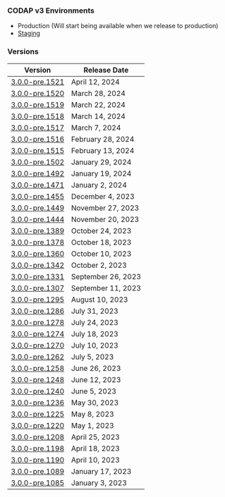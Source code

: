 ### CODAP v3 Environments
- Production (Will start being available when we release to production)
- [Staging](https://codap3.concord.org/index-staging.html)

### Versions
|      Version    |          Release Date |
|-----------------|-----------------------|
| [3.0.0-pre.1521](https://codap3.concord.org/version/3.0.0-pre.1521/) | April 12, 2024 |
| [3.0.0-pre.1520](https://codap3.concord.org/version/3.0.0-pre.1520/) | March 28, 2024 |
| [3.0.0-pre.1519](https://codap3.concord.org/version/3.0.0-pre.1519/) | March 22, 2024 |
| [3.0.0-pre.1518](https://codap3.concord.org/version/3.0.0-pre.1518/) | March 14, 2024 |
| [3.0.0-pre.1517](https://codap3.concord.org/version/3.0.0-pre.1517/) | March 7, 2024 |
| [3.0.0-pre.1516](https://codap3.concord.org/version/3.0.0-pre.1516/) | February 28, 2024 |
| [3.0.0-pre.1515](https://codap3.concord.org/version/3.0.0-pre.1515/) | February 13, 2024 |
| [3.0.0-pre.1502](https://codap3.concord.org/version/3.0.0-pre.1502/) | January 29, 2024 |
| [3.0.0-pre.1492](https://codap3.concord.org/version/3.0.0-pre.1492/) | January 19, 2024 |
| [3.0.0-pre.1471](https://codap3.concord.org/version/3.0.0-pre.1471/) | January 2, 2024 |
| [3.0.0-pre.1455](https://codap3.concord.org/version/3.0.0-pre.1455/) | December 4, 2023 |
| [3.0.0-pre.1449](https://codap3.concord.org/version/3.0.0-pre.1449/) | November 27, 2023 |
| [3.0.0-pre.1444](https://codap3.concord.org/version/3.0.0-pre.1444/) | November 20, 2023 |
| [3.0.0-pre.1389](https://codap3.concord.org/version/3.0.0-pre.1389/) | October 24, 2023 |
| [3.0.0-pre.1378](https://codap3.concord.org/version/3.0.0-pre.1378/) | October 18, 2023 |
| [3.0.0-pre.1360](https://codap3.concord.org/version/3.0.0-pre.1360/) | October 10, 2023 |
| [3.0.0-pre.1342](https://codap3.concord.org/version/3.0.0-pre.1342/) | October 2, 2023 |
| [3.0.0-pre.1331](https://codap3.concord.org/version/3.0.0-pre.1331/) | September 26, 2023 |
| [3.0.0-pre.1307](https://codap3.concord.org/version/3.0.0-pre.1307/) | September 11, 2023 |
| [3.0.0-pre.1295](https://codap3.concord.org/version/3.0.0-pre.1295/) | August 10, 2023 |
| [3.0.0-pre.1286](https://codap3.concord.org/version/3.0.0-pre.1286/) | July 31, 2023 |
| [3.0.0-pre.1278](https://codap3.concord.org/version/3.0.0-pre.1278/) | July 24, 2023 |
| [3.0.0-pre.1274](https://codap3.concord.org/version/3.0.0-pre.1274/) | July 18, 2023 |
| [3.0.0-pre.1270](https://codap3.concord.org/version/3.0.0-pre.1270/) | July 10, 2023 |
| [3.0.0-pre.1262](https://codap3.concord.org/version/3.0.0-pre.1262/) | July 5, 2023 |
| [3.0.0-pre.1258](https://codap3.concord.org/version/3.0.0-pre.1258/) | June 26, 2023 |
| [3.0.0-pre.1248](https://codap3.concord.org/version/3.0.0-pre.1248/) | June 12, 2023 |
| [3.0.0-pre.1240](https://codap3.concord.org/version/3.0.0-pre.1240/) | June 5, 2023 |
| [3.0.0-pre.1236](https://codap3.concord.org/version/3.0.0-pre.1236/) | May 30, 2023 |
| [3.0.0-pre.1225](https://codap3.concord.org/version/3.0.0-pre.1225/) | May 8, 2023 |
| [3.0.0-pre.1220](https://codap3.concord.org/version/3.0.0-pre.1220/) | May 1, 2023 |
| [3.0.0-pre.1208](https://codap3.concord.org/version/3.0.0-pre.1208/) | April 25, 2023 |
| [3.0.0-pre.1198](https://codap3.concord.org/version/3.0.0-pre.1198/) | April 18, 2023 |
| [3.0.0-pre.1190](https://codap3.concord.org/version/3.0.0-pre.1190/) | April 10, 2023 |
| [3.0.0-pre.1089](https://codap3.concord.org/version/3.0.0-pre.1089/) | January 17, 2023 |
| [3.0.0-pre.1085](https://codap3.concord.org/version/3.0.0-pre.1085/) | January 3, 2023 |
